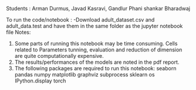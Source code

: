 Students : Arman Durmus, Javad Kasravi, Gandlur Phani shankar Bharadwaj

To run the code/notebook :
-Download adult_dataset.csv and adult_data.test and have them in the same folder as the jupyter notebook file
Notes:
1. Some parts of running this notebook may be time consuming. Cells related to Parameters tunning, evaluation and reduction of dimension are quite computationally expensive.
2. The results/performances of the models are noted in the pdf report. 
3. The following packages are required to run this notebook:
seaborn
pandas
numpy
matplotlib
graphviz
subprocess
sklearn
os
IPython.display
torch

